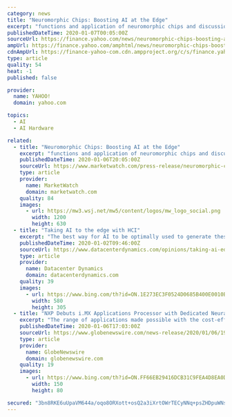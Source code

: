 ```yaml
---
category: news
title: "Neuromorphic Chips: Boosting AI at the Edge"
excerpt: "functions and application of neuromorphic chips and discussion on how neuromorphic chips can be implemented in components and systems of AI - Knowledge about robotic process automation (RPA), predictive analytics, machine learning (ML), and other emerging technologies - Information on data interface, memory interface, pixel-spike converter ..."
publishedDateTime: 2020-01-07T00:05:00Z
sourceUrl: https://finance.yahoo.com/news/neuromorphic-chips-boosting-ai-edge-210500776.html
ampUrl: https://finance.yahoo.com/amphtml/news/neuromorphic-chips-boosting-ai-edge-210500776.html
cdnAmpUrl: https://finance-yahoo-com.cdn.ampproject.org/c/s/finance.yahoo.com/amphtml/news/neuromorphic-chips-boosting-ai-edge-210500776.html
type: article
quality: 54
heat: -1
published: false

provider:
  name: YAHOO!
  domain: yahoo.com

topics:
  - AI
  - AI Hardware

related:
  - title: "Neuromorphic Chips: Boosting AI at the Edge"
    excerpt: "functions and application of neuromorphic chips and discussion on how neuromorphic chips can be implemented in components and systems of AI - Knowledge about robotic process automation (RPA), predictive analytics, machine learning (ML), and other emerging technologies - Information on data interface, memory interface, pixel-spike converter ..."
    publishedDateTime: 2020-01-06T20:05:00Z
    sourceUrl: https://www.marketwatch.com/press-release/neuromorphic-chips-boosting-ai-at-the-edge-2020-01-06
    type: article
    provider:
      name: MarketWatch
      domain: marketwatch.com
    quality: 84
    images:
      - url: https://mw3.wsj.net/mw5/content/logos/mw_logo_social.png
        width: 1200
        height: 630
  - title: "Taking AI to the edge with HCI"
    excerpt: "The best way for AI to be optimally used to generate these models is to make use of the data center or the cloud. One such example of this is the silicon chip company, Cerebras, which dedicates its work to accelerating deep learning. It has recently introduced its new “Wafer Scale Engine” which has been purposefully built for deep learning."
    publishedDateTime: 2020-01-02T09:46:00Z
    sourceUrl: https://www.datacenterdynamics.com/opinions/taking-ai-edge-hci/
    type: article
    provider:
      name: Datacenter Dynamics
      domain: datacenterdynamics.com
    quality: 39
    images:
      - url: https://www.bing.com/th?id=ON.1E273EC3F0524D0685B400E0010B1859
        width: 580
        height: 305
  - title: "NXP Debuts i.MX Applications Processor with Dedicated Neural Processing Unit for Advanced Machine Learning at the Edge"
    excerpt: "The range of applications made possible with the cost-effective i.MX 8M Plus spans people and object recognition for public safety, industrial machine vision, robotics, hand gesture, and emotion detection with natural language processing for seamless human-to-device interaction with ultra-fast response time and high accuracy. NXP USA ..."
    publishedDateTime: 2020-01-06T17:03:00Z
    sourceUrl: https://www.globenewswire.com/news-release/2020/01/06/1966719/0/en/NXP-Debuts-i-MX-Applications-Processor-with-Dedicated-Neural-Processing-Unit-for-Advanced-Machine-Learning-at-the-Edge.html
    type: article
    provider:
      name: GlobeNewswire
      domain: globenewswire.com
    quality: 19
    images:
      - url: https://www.bing.com/th?id=ON.FF66EB29416DCB31C9FEA4D8EA0D30CC
        width: 150
        height: 80

secured: "3bn8RKE6uUpaVM644a/oqo8ORXott+osQ2a3iXrtOWrTECyNNq+psZHDpuWNs/MTmSk/OZi1zPMK8gcB5wAhDC8KcRlU/3tbkjebmbV02HCkyLtHVQT7iaiGgTLB3sN03xsUF/Pj8SmFPb2lH2gm+71HLLlXnAl1OoHa7oRUXPRBPbdaH/OCN4j/sz8XFuOChArmn530flkWu7b+RxIhf60eb3eYKWdmfdiyyZRk7YTX95dI12RYgIi/dH8fGCQNc4WMJ18hKy+a+RYneS5gWw==;wZwjdA0A1EgSHfnC4vpYRw=="
---
```


